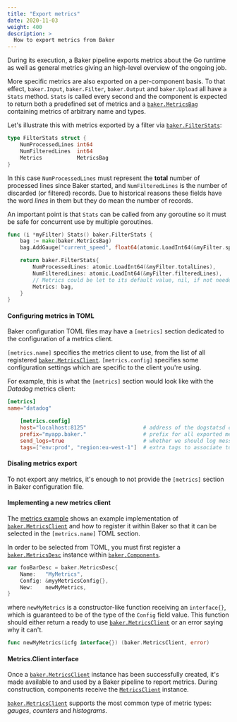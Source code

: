```yaml
---
title: "Export metrics"
date: 2020-11-03
weight: 400
description: >
  How to export metrics from Baker
---
```


During its execution, a Baker pipeline exports metrics about the Go runtime as
well as general metrics giving an high-level overview of the ongoing job.

More specific metrics are also exported on a per-component basis. To that effect, 
`baker.Input`, `baker.Filter`, `baker.Output` and `baker.Upload` all have a `Stats` 
method. `Stats` is called every second and the component is expected to return both
a predefined set of metrics and a [`baker.MetricsBag`](https://pkg.go.dev/github.com/AdRoll/baker#MetricsBag)
containing metrics of arbitrary name and types.

Let's illustrate this with metrics exported by a filter via 
[`baker.FilterStats`](https://pkg.go.dev/github.com/AdRoll/baker#FilterStats):

```go
type FilterStats struct {
	NumProcessedLines int64
	NumFilteredLines  int64
	Metrics           MetricsBag
}
```

In this case `NumProcessedLines` must represent the **total** number of processed 
lines since Baker started, and `NumFilteredLines` is the number of discarded 
(or filtered) records. Due to historical reasons these fields have the word
_lines_ in them but they do mean the number of records.

An important point is that `Stats` can be called from any goroutine so it must be
safe for concurrent use by multiple goroutines. 

```go
func (i *myFilter) Stats() baker.FilterStats {
    bag := make(baker.MetricsBag)
    bag.AddGauge("current_speed", float64(atomic.LoadInt64(&myFilter.speed)))

    return baker.FilterStats{
        NumProcessedLines: atomic.LoadInt64(&myFilter.totalLines),
        NumFilteredLines: atomic.LoadInt64(&myFilter.filteredLines),
        // Metrics could be let to its default value, nil, if not needed.
        Metrics: bag,
    }
}
```

#### Configuring metrics in TOML

Baker configuration TOML files may have a `[metrics]` section dedicated to the 
configuration of a metrics client.

`[metrics.name]` specifies the metrics client to use, from the list of all registered [`baker.MetricsClient`](https://pkg.go.dev/github.com/AdRoll/baker#MetricsClient).
`[metrics.config]` specifies some configuration settings which are specific to the client you're using.

For example, this is what the `[metrics]` section would look like with the *Datadog* metrics client:

```toml
[metrics]
name="datadog"

    [metrics.config]
    host="localhost:8125"                  # address of the dogstatsd client to which send metrics to
    prefix="myapp.baker."                  # prefix for all exported metric names
    send_logs=true                         # whether we should log messages (as Dogstatd events) or not 
    tags=["env:prod", "region:eu-west-1"]  # extra tags to associate to all exported metrics 
```

#### Disaling metrics export

To not export any metrics, it's enough to not provide the `[metrics]` section in
Baker configuration file.


#### Implementing a new metrics client

The [metrics
example](https://github.com/AdRoll/baker/tree/main/examples/metrics) shows an
example implementation of
[`baker.MetricsClient`](https://pkg.go.dev/github.com/AdRoll/baker#MetricsClient)
and how to register it within Baker so that it can be selected in the
`[metrics.name]` TOML section.

In order to be selected from TOML, you must first register a 
[`baker.MetricsDesc`](https://pkg.go.dev/github.com/AdRoll/baker#MetricsDesc) 
instance within [`baker.Components`](https://pkg.go.dev/github.com/AdRoll/baker#Components).

```go
var fooBarDesc = baker.MetricsDesc{
	Name:   "MyMetrics",
	Config: &myyMetricsConfig{},
	New:    newMyMetrics,
}
```

where `newMyMetrics` is a constructor-like function receiving an `interface{}`,
which is guaranteed to be of the type of the `Config` field value. This function
should either return a ready to use
[`baker.MetricsClient`](https://pkg.go.dev/github.com/AdRoll/baker#MetricsClient)
or an error saying why it can't.

```go
func newMyMetrics(icfg interface{}) (baker.MetricsClient, error)
```

#### Metrics.Client interface

Once a [`baker.MetricsClient`](https://pkg.go.dev/github.com/AdRoll/baker#MetricsClient)
instance has been successfully created, it's made available to and used by
a Baker pipeline to report metrics. During construction, components receive the 
[`MetricsClient`](https://pkg.go.dev/github.com/AdRoll/baker#MetricsClient) instance.

[`baker.MetricsClient`](https://pkg.go.dev/github.com/AdRoll/baker#MetricsClient) 
supports the most common type of metric types: *gauges*, *counters* and *histograms*.

